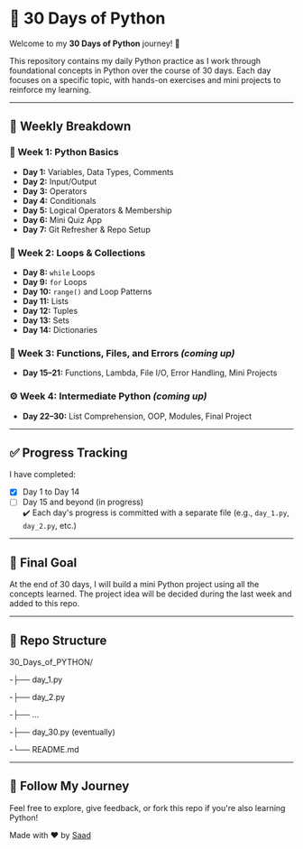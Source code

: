 # 🐍 30 Days of Python

Welcome to my **30 Days of Python** journey! 🎯

This repository contains my daily Python practice as I work through foundational concepts in Python over the course of 30 days. Each day focuses on a specific topic, with hands-on exercises and mini projects to reinforce my learning.

---

## 📅 Weekly Breakdown

### 🔰 Week 1: Python Basics
- **Day 1:** Variables, Data Types, Comments
- **Day 2:** Input/Output
- **Day 3:** Operators
- **Day 4:** Conditionals
- **Day 5:** Logical Operators & Membership
- **Day 6:** Mini Quiz App
- **Day 7:** Git Refresher & Repo Setup

### 🔁 Week 2: Loops & Collections
- **Day 8:** `while` Loops
- **Day 9:** `for` Loops
- **Day 10:** `range()` and Loop Patterns
- **Day 11:** Lists
- **Day 12:** Tuples
- **Day 13:** Sets
- **Day 14:** Dictionaries

### 🧠 Week 3: Functions, Files, and Errors *(coming up)*
- **Day 15–21:** Functions, Lambda, File I/O, Error Handling, Mini Projects

### ⚙️ Week 4: Intermediate Python *(coming up)*
- **Day 22–30:** List Comprehension, OOP, Modules, Final Project

---

## ✅ Progress Tracking

I have completed:

- [x] Day 1 to Day 14  
- [ ] Day 15 and beyond (in progress)  
✔️ Each day's progress is committed with a separate file (e.g., `day_1.py`, `day_2.py`, etc.)

---

## 🚀 Final Goal

At the end of 30 days, I will build a mini Python project using all the concepts learned. The project idea will be decided during the last week and added to this repo.

---

## 📁 Repo Structure

30_Days_of_PYTHON/

-├── day_1.py

-├── day_2.py

-├── ...

-├── day_30.py (eventually)

-└── README.md


---

## 🔗 Follow My Journey

Feel free to explore, give feedback, or fork this repo if you're also learning Python!

Made with ❤️ by [Saad](https://github.com/saad-726)
